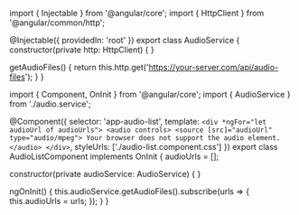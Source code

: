 import { Injectable } from '@angular/core';
import { HttpClient } from '@angular/common/http';

@Injectable({
  providedIn: 'root'
})
export class AudioService {
  constructor(private http: HttpClient) { }

  getAudioFiles() {
    return this.http.get('https://your-server.com/api/audio-files');
  }
}












import { Component, OnInit } from '@angular/core';
import { AudioService } from './audio.service';

@Component({
  selector: 'app-audio-list',
  template: `
    <div *ngFor="let audioUrl of audioUrls">
      <audio controls>
        <source [src]="audioUrl" type="audio/mpeg">
        Your browser does not support the audio element.
      </audio>
    </div>
  `,
  styleUrls: ['./audio-list.component.css']
})
export class AudioListComponent implements OnInit {
  audioUrls = [];

  constructor(private audioService: AudioService) { }

  ngOnInit() {
    this.audioService.getAudioFiles().subscribe(urls => {
      this.audioUrls = urls;
    });
  }
}
